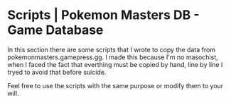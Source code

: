 # Scripts | Pokemon Masters DB - Game Database

In this section there are some scripts that I wrote to copy the data from pokemonmasters.gamepress.gg.
I made this because I'm no masochist, when I faced the fact that everthing must be copied by hand, line by line I tryed to avoid that before suicide.

Feel free to use the scripts with the same purpose or modify them to your will.
